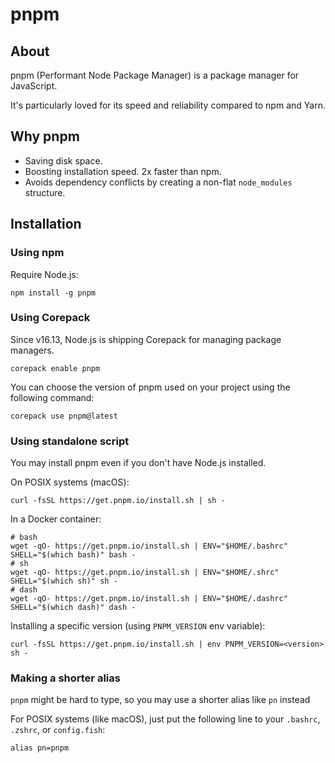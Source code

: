 # pnpm

## About

pnpm (Performant Node Package Manager) is a package manager for JavaScript.

It's particularly loved for its speed and reliability compared to npm and Yarn.

## Why pnpm

- Saving disk space.
- Boosting installation speed. 2x faster than npm.
- Avoids dependency conflicts by creating a non-flat `node_modules` structure.


## Installation

### Using npm

Require Node.js:

```shell
npm install -g pnpm
```

### Using Corepack

Since v16.13, Node.js is shipping Corepack for managing package managers.

```shell
corepack enable pnpm
```

You can choose the version of pnpm used on your project using the following command:

```shell
corepack use pnpm@latest
```


### Using standalone script

You may install pnpm even if you don't have Node.js installed.

On POSIX systems (macOS):
```shell
curl -fsSL https://get.pnpm.io/install.sh | sh -
```

In a Docker container:
```shell
# bash
wget -qO- https://get.pnpm.io/install.sh | ENV="$HOME/.bashrc" SHELL="$(which bash)" bash -
# sh
wget -qO- https://get.pnpm.io/install.sh | ENV="$HOME/.shrc" SHELL="$(which sh)" sh -
# dash
wget -qO- https://get.pnpm.io/install.sh | ENV="$HOME/.dashrc" SHELL="$(which dash)" dash -
```

Installing a specific version (using `PNPM_VERSION` env variable):
```shell
curl -fsSL https://get.pnpm.io/install.sh | env PNPM_VERSION=<version> sh -
```


### Making a shorter alias

`pnpm` might be hard to type, so you may use a shorter alias like `pn` instead

For POSIX systems (like macOS), just put the following line to your `.bashrc`, `.zshrc`, or `config.fish`:
```shell
alias pn=pnpm
```
